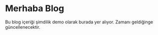 # Merhaba Blog

Bu blog içeriği şimdilik demo olarak burada yer alıyor. Zamanı geldiğinge güncellenecektir.